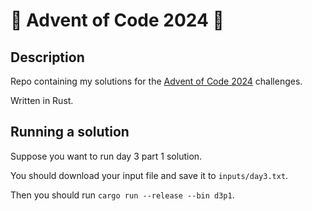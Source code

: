 # 🎄 Advent of Code 2024 🎄

## Description

Repo containing my solutions for the [Advent of Code 2024](https://adventofcode.com/2024) challenges.

Written in Rust.


## Running a solution

Suppose you want to run day 3 part 1 solution.

You should download your input file and save it to `inputs/day3.txt`.

Then you should run `cargo run --release --bin d3p1`.
